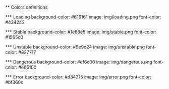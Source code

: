 ** Colors definitions

*** Loading
background-color: #616161
image: img/loading.png
font-color: #424242

*** Stable
background-color: #1e88e5
image: img/stable.png
font-color: #1565c0

*** Unstable
background-color: #9e9d24
image: img/unstable.png
font-color: #827717

*** Dangerous
background-color: #ef6c00
image: img/dangerous.png
font-color: #e65100

*** Error
background-color: #d84315
image: img/error.png
font-color: #bf360c